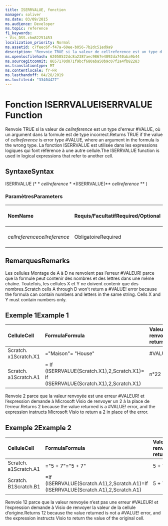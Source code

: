 ```yaml
---
title: ISERRVALUE, fonction
manager: soliver
ms.date: 03/09/2015
ms.audience: Developer
ms.topic: reference
f1_keywords:
- Vis_DSS.chm82251453
localization_priority: Normal
ms.assetid: c7feec6f-f47a-60ee-b056-7b2dc51ed9a9
description: "Renvoie TRUE si la valeur de cellreference est un type d'erreur #VALUE, où un argument dans la formule est de type incorrect. La fonction ISERRVALUE est utilisée dans les expressions logiques qui font référence à une autre cellule."
ms.openlocfilehash: 62058522dc8a2387aec9867e4892da740aba9b44
ms.sourcegitcommit: 8657170d071f9bcf680aba50b9c07f2a4fb82283
ms.translationtype: MT
ms.contentlocale: fr-FR
ms.lasthandoff: 04/28/2019
ms.locfileid: "33404427"
---
```

# <a name="iserrvalue-function"></a><span data-ttu-id="e340a-104">Fonction ISERRVALUE</span><span class="sxs-lookup"><span data-stu-id="e340a-104">ISERRVALUE Function</span></span>

<span data-ttu-id="e340a-105">Renvoie TRUE si la valeur de _cellreference_ est un type d'erreur #VALUE, où un argument dans la formule est de type incorrect.</span><span class="sxs-lookup"><span data-stu-id="e340a-105">Returns TRUE if the value of  _cellreference_ is error type #VALUE, where an argument in the formula is the wrong type.</span></span> <span data-ttu-id="e340a-106">La fonction ISERRVALUE est utilisée dans les expressions logiques qui font référence à une autre cellule.</span><span class="sxs-lookup"><span data-stu-id="e340a-106">The ISERRVALUE function is used in logical expressions that refer to another cell.</span></span> 
  
## <a name="syntax"></a><span data-ttu-id="e340a-107">Syntaxe</span><span class="sxs-lookup"><span data-stu-id="e340a-107">Syntax</span></span>

<span data-ttu-id="e340a-108">ISERRVALUE (\* \* *cellreference* \* \*)</span><span class="sxs-lookup"><span data-stu-id="e340a-108">ISERRVALUE(\*\* *cellreference* \*\* )</span></span> 
  
### <a name="parameters"></a><span data-ttu-id="e340a-109">Paramètres</span><span class="sxs-lookup"><span data-stu-id="e340a-109">Parameters</span></span>

|<span data-ttu-id="e340a-110">**Nom**</span><span class="sxs-lookup"><span data-stu-id="e340a-110">**Name**</span></span>|<span data-ttu-id="e340a-111">**Requis/Facultatif**</span><span class="sxs-lookup"><span data-stu-id="e340a-111">**Required/Optional**</span></span>|<span data-ttu-id="e340a-112">**Type de données**</span><span class="sxs-lookup"><span data-stu-id="e340a-112">**Data Type**</span></span>|<span data-ttu-id="e340a-113">**Description**</span><span class="sxs-lookup"><span data-stu-id="e340a-113">**Description**</span></span>|
|:-----|:-----|:-----|:-----|
| <span data-ttu-id="e340a-114">_cellreference_</span><span class="sxs-lookup"><span data-stu-id="e340a-114">_cellreference_</span></span> <br/> |<span data-ttu-id="e340a-115">Obligatoire</span><span class="sxs-lookup"><span data-stu-id="e340a-115">Required</span></span>  <br/> |<span data-ttu-id="e340a-116">**String**</span><span class="sxs-lookup"><span data-stu-id="e340a-116">**String**</span></span> <br/> |<span data-ttu-id="e340a-117">Référence à une cellule</span><span class="sxs-lookup"><span data-stu-id="e340a-117">Reference to a cell.</span></span>  <br/> |
   
## <a name="remarks"></a><span data-ttu-id="e340a-118">Remarques</span><span class="sxs-lookup"><span data-stu-id="e340a-118">Remarks</span></span>

<span data-ttu-id="e340a-p103">Les cellules Montage de A à D ne renvoient pas l’erreur #VALEUR! parce que la formule peut contenir des nombres et des lettres dans une même chaîne. Toutefois, les cellules X et Y ne doivent contenir que des nombres.</span><span class="sxs-lookup"><span data-stu-id="e340a-p103">Scratch cells A through D won't return a #VALUE! error because the formula can contain numbers and letters in the same string. Cells X and Y must contain numbers only.</span></span> 
  
## <a name="example-1"></a><span data-ttu-id="e340a-122">Exemple 1</span><span class="sxs-lookup"><span data-stu-id="e340a-122">Example 1</span></span>

|<span data-ttu-id="e340a-123">**Cellule**</span><span class="sxs-lookup"><span data-stu-id="e340a-123">**Cell**</span></span>|<span data-ttu-id="e340a-124">**Formula**</span><span class="sxs-lookup"><span data-stu-id="e340a-124">**Formula**</span></span>|<span data-ttu-id="e340a-125">**Valeur renvoyée**</span><span class="sxs-lookup"><span data-stu-id="e340a-125">**Value returned**</span></span>|
|:-----|:-----|:-----|
|<span data-ttu-id="e340a-126">Scratch. x1</span><span class="sxs-lookup"><span data-stu-id="e340a-126">Scratch.X1</span></span>  <br/> |<span data-ttu-id="e340a-127">="Maison"</span><span class="sxs-lookup"><span data-stu-id="e340a-127">= "House"</span></span>  <br/> |<span data-ttu-id="e340a-128">#VALUE!</span><span class="sxs-lookup"><span data-stu-id="e340a-128">#VALUE!</span></span>  <br/> |
|<span data-ttu-id="e340a-129">Scratch. a1</span><span class="sxs-lookup"><span data-stu-id="e340a-129">Scratch.A1</span></span>  <br/> |<span data-ttu-id="e340a-130">= If (ISERRVALUE(Scratch.X1),2,Scratch.X1)</span><span class="sxs-lookup"><span data-stu-id="e340a-130">= If (ISERRVALUE(Scratch.X1),2,Scratch.X1)</span></span>  <br/> |<span data-ttu-id="e340a-131">n°2</span><span class="sxs-lookup"><span data-stu-id="e340a-131">2</span></span>  <br/> |
   
<span data-ttu-id="e340a-p104">Renvoie 2 parce que la valeur renvoyée est une erreur #VALEUR! et l’expression demande à Microsoft Visio de renvoyer un 2 à la place de l’erreur.</span><span class="sxs-lookup"><span data-stu-id="e340a-p104">Returns 2 because the value returned is a #VALUE! error, and the expression instructs Microsoft Visio to return a 2 in place of the error.</span></span>
  
## <a name="example-2"></a><span data-ttu-id="e340a-134">Exemple 2</span><span class="sxs-lookup"><span data-stu-id="e340a-134">Example 2</span></span>

|<span data-ttu-id="e340a-135">**Cellule**</span><span class="sxs-lookup"><span data-stu-id="e340a-135">**Cell**</span></span>|<span data-ttu-id="e340a-136">**Formula**</span><span class="sxs-lookup"><span data-stu-id="e340a-136">**Formula**</span></span>|<span data-ttu-id="e340a-137">**Valeur renvoyée**</span><span class="sxs-lookup"><span data-stu-id="e340a-137">**Value returned**</span></span>|
|:-----|:-----|:-----|
|<span data-ttu-id="e340a-138">Scratch. a1</span><span class="sxs-lookup"><span data-stu-id="e340a-138">Scratch.A1</span></span>  <br/> |<span data-ttu-id="e340a-139">="5 + 7"</span><span class="sxs-lookup"><span data-stu-id="e340a-139">="5 + 7"</span></span>  <br/> |<span data-ttu-id="e340a-140">5 + 7</span><span class="sxs-lookup"><span data-stu-id="e340a-140">5 + 7</span></span>  <br/> |
|<span data-ttu-id="e340a-141">Scratch. B1</span><span class="sxs-lookup"><span data-stu-id="e340a-141">Scratch.B1</span></span>  <br/> |<span data-ttu-id="e340a-142">=If (ISERRVALUE(Scratch.A1),2,Scratch.A1)</span><span class="sxs-lookup"><span data-stu-id="e340a-142">=If (ISERRVALUE(Scratch.A1),2,Scratch.A1)</span></span>  <br/> |<span data-ttu-id="e340a-143">5 + 7</span><span class="sxs-lookup"><span data-stu-id="e340a-143">5 + 7</span></span>  <br/> |
   
<span data-ttu-id="e340a-p105">Renvoie 12 parce que la valeur renvoyée n’est pas une erreur #VALEUR! et l’expression demande à Visio de renvoyer la valeur de la cellule d’origine.</span><span class="sxs-lookup"><span data-stu-id="e340a-p105">Returns 12 because the value returned is not a #VALUE! error, and the expression instructs Visio to return the value of the original cell.</span></span>
  

